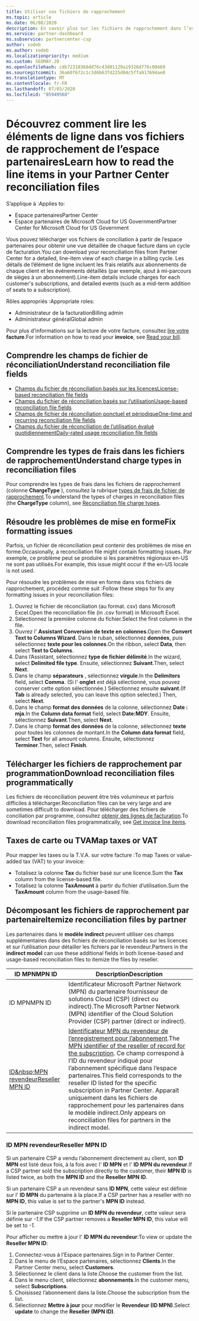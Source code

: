```yaml
---
title: Utiliser vos fichiers de rapprochement
ms.topic: article
ms.date: 06/08/2020
description: En savoir plus sur les fichiers de rapprochement dans l’espace partenaires et sur l’interprétation des affichages détaillés des lignes de facturation pour un cycle de facturation donné.
ms.service: partner-dashboard
ms.subservice: partnercenter-csp
author: sodeb
ms.author: sodeb
ms.localizationpriority: medium
ms.custom: SEOMAY.20
ms.openlocfilehash: cdb72310368dd76c43d01129a19328d776c00469
ms.sourcegitcommit: 36a60f672c1c3d6b63fd225d04c5ffa917694ae0
ms.translationtype: MT
ms.contentlocale: fr-FR
ms.lasthandoff: 07/03/2020
ms.locfileid: "85949568"
---
```

# <a name="learn-how-to-read-the-line-items-in-your-partner-center-reconciliation-files"></a><span data-ttu-id="2ade6-103">Découvrez comment lire les éléments de ligne dans vos fichiers de rapprochement de l’espace partenaires</span><span class="sxs-lookup"><span data-stu-id="2ade6-103">Learn how to read the line items in your Partner Center reconciliation files</span></span>

<span data-ttu-id="2ade6-104">S’applique à :</span><span class="sxs-lookup"><span data-stu-id="2ade6-104">Applies to:</span></span>

- <span data-ttu-id="2ade6-105">Espace partenaires</span><span class="sxs-lookup"><span data-stu-id="2ade6-105">Partner Center</span></span>
- <span data-ttu-id="2ade6-106">Espace partenaires de Microsoft Cloud for US Government</span><span class="sxs-lookup"><span data-stu-id="2ade6-106">Partner Center for Microsoft Cloud for US Government</span></span>

<span data-ttu-id="2ade6-107">Vous pouvez télécharger vos fichiers de conciliation à partir de l’espace partenaires pour obtenir une vue détaillée de chaque facture dans un cycle de facturation.</span><span class="sxs-lookup"><span data-stu-id="2ade6-107">You can download your reconciliation files from Partner Center for a detailed, line-item view of each charge in a billing cycle.</span></span> <span data-ttu-id="2ade6-108">Les détails de l’élément de ligne incluent les frais relatifs aux abonnements de chaque client et les événements détaillés (par exemple, ajout à mi-parcours de sièges à un abonnement).</span><span class="sxs-lookup"><span data-stu-id="2ade6-108">Line-item details include charges for each customer's subscriptions, and detailed events (such as a mid-term addition of seats to a subscription).</span></span>

<span data-ttu-id="2ade6-109">Rôles appropriés :</span><span class="sxs-lookup"><span data-stu-id="2ade6-109">Appropriate roles:</span></span>

- <span data-ttu-id="2ade6-110">Administrateur de la facturation</span><span class="sxs-lookup"><span data-stu-id="2ade6-110">Billing admin</span></span>
- <span data-ttu-id="2ade6-111">Administrateur général</span><span class="sxs-lookup"><span data-stu-id="2ade6-111">Global admin</span></span>

<span data-ttu-id="2ade6-112">Pour plus d’informations sur la lecture de votre facture, consultez [lire votre](read-your-bill.md) **facture**.</span><span class="sxs-lookup"><span data-stu-id="2ade6-112">For information on how to read your **invoice**, see [Read your bill](read-your-bill.md).</span></span>

## <a name="understand-reconciliation-file-fields"></a><span data-ttu-id="2ade6-113">Comprendre les champs de fichier de réconciliation</span><span class="sxs-lookup"><span data-stu-id="2ade6-113">Understand reconciliation file fields</span></span>

- [<span data-ttu-id="2ade6-114">Champs du fichier de réconciliation basés sur les licences</span><span class="sxs-lookup"><span data-stu-id="2ade6-114">License-based reconciliation file fields</span></span>](license-based-recon-files.md)
- [<span data-ttu-id="2ade6-115">Champs du fichier de réconciliation basés sur l’utilisation</span><span class="sxs-lookup"><span data-stu-id="2ade6-115">Usage-based reconciliation file fields</span></span>](usage-based-recon-files.md)
- [<span data-ttu-id="2ade6-116">Champs de fichier de réconciliation ponctuel et périodique</span><span class="sxs-lookup"><span data-stu-id="2ade6-116">One-time and recurring reconciliation file fields</span></span>](one-time-recurring-recon-files.md)
- [<span data-ttu-id="2ade6-117">Champs du fichier de réconciliation de l’utilisation évalué quotidiennement</span><span class="sxs-lookup"><span data-stu-id="2ade6-117">Daily-rated usage reconciliation file fields</span></span>](daily-rated-usage-recon-files.md)

## <a name="understand-charge-types-in-reconciliation-files"></a><span data-ttu-id="2ade6-118">Comprendre les types de frais dans les fichiers de rapprochement</span><span class="sxs-lookup"><span data-stu-id="2ade6-118">Understand charge types in reconciliation files</span></span>

<span data-ttu-id="2ade6-119">Pour comprendre les types de frais dans les fichiers de rapprochement (colonne **ChargeType** ), consultez la rubrique [types de frais de fichier de rapprochement](recon-file-charge-types.md).</span><span class="sxs-lookup"><span data-stu-id="2ade6-119">To understand the types of charges in reconciliation files (the **ChargeType** column), see [Reconciliation file charge types](recon-file-charge-types.md).</span></span>

## <a name="fix-formatting-issues"></a><span data-ttu-id="2ade6-120">Résoudre les problèmes de mise en forme</span><span class="sxs-lookup"><span data-stu-id="2ade6-120">Fix formatting issues</span></span>

<span data-ttu-id="2ade6-121">Parfois, un fichier de réconciliation peut contenir des problèmes de mise en forme.</span><span class="sxs-lookup"><span data-stu-id="2ade6-121">Occasionally, a reconciliation file might contain formatting issues.</span></span> <span data-ttu-id="2ade6-122">Par exemple, ce problème peut se produire si les paramètres régionaux en-US ne sont pas utilisés.</span><span class="sxs-lookup"><span data-stu-id="2ade6-122">For example, this issue might occur if the en-US locale is not used.</span></span>

<span data-ttu-id="2ade6-123">Pour résoudre les problèmes de mise en forme dans vos fichiers de rapprochement, procédez comme suit :</span><span class="sxs-lookup"><span data-stu-id="2ade6-123">Follow these steps for fix any formatting issues in your reconciliation files:</span></span>

1. <span data-ttu-id="2ade6-124">Ouvrez le fichier de réconciliation (au format. csv) dans Microsoft Excel.</span><span class="sxs-lookup"><span data-stu-id="2ade6-124">Open the reconciliation file (in .csv format) in Microsoft Excel.</span></span>
2. <span data-ttu-id="2ade6-125">Sélectionnez la première colonne du fichier.</span><span class="sxs-lookup"><span data-stu-id="2ade6-125">Select the first column in the file.</span></span>
3. <span data-ttu-id="2ade6-126">Ouvrez l' **Assistant Conversion de texte en colonnes**.</span><span class="sxs-lookup"><span data-stu-id="2ade6-126">Open the **Convert Text to Columns Wizard**.</span></span> <span data-ttu-id="2ade6-127">Dans le ruban, sélectionnez **données**, puis sélectionnez **texte pour les colonnes**.</span><span class="sxs-lookup"><span data-stu-id="2ade6-127">On the ribbon, select **Data**, then select **Text to Columns**.</span></span>
4. <span data-ttu-id="2ade6-128">Dans l’Assistant, sélectionnez **type de fichier délimité**.</span><span class="sxs-lookup"><span data-stu-id="2ade6-128">In the wizard, select **Delimited file type**.</span></span> <span data-ttu-id="2ade6-129">Ensuite, sélectionnez **Suivant**.</span><span class="sxs-lookup"><span data-stu-id="2ade6-129">Then, select **Next**.</span></span>
5. <span data-ttu-id="2ade6-130">Dans le champ **séparateurs** , sélectionnez **virgule**.</span><span class="sxs-lookup"><span data-stu-id="2ade6-130">In the **Delimiters** field, select **Comma**.</span></span> <span data-ttu-id="2ade6-131">(Si l' **onglet** est déjà sélectionné, vous pouvez conserver cette option sélectionnée.) Sélectionnez ensuite **suivant**.</span><span class="sxs-lookup"><span data-stu-id="2ade6-131">(If **Tab** is already selected, you can leave this option selected.) Then, select **Next**.</span></span>
6. <span data-ttu-id="2ade6-132">Dans le champ **format des données** de la colonne, sélectionnez **Date : mja**.</span><span class="sxs-lookup"><span data-stu-id="2ade6-132">In the **Column data format** field, select **Date:MDY**.</span></span> <span data-ttu-id="2ade6-133">Ensuite, sélectionnez **Suivant**.</span><span class="sxs-lookup"><span data-stu-id="2ade6-133">Then, select **Next**.</span></span>
7. <span data-ttu-id="2ade6-134">Dans le champ **format des données** de la colonne, sélectionnez **texte** pour toutes les colonnes de montant.</span><span class="sxs-lookup"><span data-stu-id="2ade6-134">In the **Column data format** field, select **Text** for all amount columns.</span></span> <span data-ttu-id="2ade6-135">Ensuite, sélectionnez **Terminer**.</span><span class="sxs-lookup"><span data-stu-id="2ade6-135">Then, select **Finish**.</span></span>

## <a name="download-reconciliation-files-programmatically"></a><span data-ttu-id="2ade6-136">Télécharger les fichiers de rapprochement par programmation</span><span class="sxs-lookup"><span data-stu-id="2ade6-136">Download reconciliation files programmatically</span></span>

<span data-ttu-id="2ade6-137">Les fichiers de réconciliation peuvent être très volumineux et parfois difficiles à télécharger.</span><span class="sxs-lookup"><span data-stu-id="2ade6-137">Reconciliation files can be very large and are sometimes difficult to download.</span></span> <span data-ttu-id="2ade6-138">Pour télécharger des fichiers de conciliation par programme, consultez [obtenir des lignes de facturation](https://docs.microsoft.com/partner-center/develop/get-invoiceline-items).</span><span class="sxs-lookup"><span data-stu-id="2ade6-138">To download reconciliation files programmatically, see [Get invoice line items](https://docs.microsoft.com/partner-center/develop/get-invoiceline-items).</span></span>

## <a name="map-taxes-or-vat"></a><span data-ttu-id="2ade6-139">Taxes de carte ou TVA</span><span class="sxs-lookup"><span data-stu-id="2ade6-139">Map taxes or VAT</span></span>

<span data-ttu-id="2ade6-140">Pour mapper les taxes ou la T.V.A. sur votre facture :</span><span class="sxs-lookup"><span data-stu-id="2ade6-140">To map Taxes or value-added tax (VAT) to your invoice:</span></span>

- <span data-ttu-id="2ade6-141">Totalisez la colonne **Tax** du fichier basé sur une licence.</span><span class="sxs-lookup"><span data-stu-id="2ade6-141">Sum the **Tax** column from the license-based file.</span></span>
- <span data-ttu-id="2ade6-142">Totalisez la colonne **TaxAmount** à partir du fichier d’utilisation.</span><span class="sxs-lookup"><span data-stu-id="2ade6-142">Sum the **TaxAmount** column from the usage-based file.</span></span>

## <a name="itemize-reconciliation-files-by-partner"></a><span data-ttu-id="2ade6-143">Décomposant les fichiers de rapprochement par partenaire</span><span class="sxs-lookup"><span data-stu-id="2ade6-143">Itemize reconciliation files by partner</span></span>

<span data-ttu-id="2ade6-144">Les partenaires dans le **modèle indirect** peuvent utiliser ces champs supplémentaires dans des fichiers de réconciliation basés sur les licences et sur l’utilisation pour détailler les fichiers par le revendeur.</span><span class="sxs-lookup"><span data-stu-id="2ade6-144">Partners in the **indirect model** can use these additional fields in both license-based and usage-based reconciliation files to itemize the files by reseller.</span></span>

| <span data-ttu-id="2ade6-145">ID MPN</span><span class="sxs-lookup"><span data-stu-id="2ade6-145">MPN ID</span></span> | <span data-ttu-id="2ade6-146">Description</span><span class="sxs-lookup"><span data-stu-id="2ade6-146">Description</span></span> |
| ------ | ----------- |
| <span data-ttu-id="2ade6-147">ID MPN</span><span class="sxs-lookup"><span data-stu-id="2ade6-147">MPN ID</span></span> | <span data-ttu-id="2ade6-148">Identificateur Microsoft Partner Network (MPN) du partenaire fournisseur de solutions Cloud (CSP) (direct ou indirect).</span><span class="sxs-lookup"><span data-stu-id="2ade6-148">The Microsoft Partner Network (MPN) identifier of the Cloud Solution Provider (CSP) partner (direct or indirect).</span></span> |
| [<span data-ttu-id="2ade6-149">ID&amp;nbsp;MPN revendeur</span><span class="sxs-lookup"><span data-stu-id="2ade6-149">Reseller MPN ID</span></span>](#reseller-mpn-id) | <span data-ttu-id="2ade6-150">[Identificateur MPN du revendeur de l’enregistrement pour l’abonnement](#reseller-mpn-id).</span><span class="sxs-lookup"><span data-stu-id="2ade6-150">The [MPN identifier of the reseller of record for the subscription](#reseller-mpn-id).</span></span> <span data-ttu-id="2ade6-151">Ce champ correspond à l’ID du revendeur indiqué pour l’abonnement spécifique dans l’espace partenaires.</span><span class="sxs-lookup"><span data-stu-id="2ade6-151">This field corresponds to the reseller ID listed for the specific subscription in Partner Center.</span></span> <span data-ttu-id="2ade6-152">Apparaît uniquement dans les fichiers de rapprochement pour les partenaires dans le modèle indirect.</span><span class="sxs-lookup"><span data-stu-id="2ade6-152">Only appears on reconciliation files for partners in the indirect model.</span></span> |

### <a name="reseller-mpn-id"></a><span data-ttu-id="2ade6-153">ID&nbsp;MPN revendeur</span><span class="sxs-lookup"><span data-stu-id="2ade6-153">Reseller MPN ID</span></span>

<span data-ttu-id="2ade6-154">Si un partenaire CSP a vendu l’abonnement directement au client, son **ID MPN** est listé deux fois, à la fois avec l' **ID MPN** et l' **ID MPN du revendeur**.</span><span class="sxs-lookup"><span data-stu-id="2ade6-154">If a CSP partner sold the subscription directly to the customer, their **MPN ID** is listed twice, as both the **MPN ID** and the **Reseller MPN ID**.</span></span>

<span data-ttu-id="2ade6-155">Si un partenaire CSP a un revendeur sans **ID MPN**, cette valeur est définie sur l' **ID MPN** du partenaire à la place.</span><span class="sxs-lookup"><span data-stu-id="2ade6-155">If a CSP partner has a reseller with no **MPN ID**, this value is set to the partner's **MPN ID** instead.</span></span>

<span data-ttu-id="2ade6-156">Si le partenaire CSP supprime un **ID MPN du revendeur**, cette valeur sera définie sur *-1*.</span><span class="sxs-lookup"><span data-stu-id="2ade6-156">If the CSP partner removes a **Reseller MPN ID**, this value will be set to *-1*.</span></span>

<span data-ttu-id="2ade6-157">Pour afficher ou mettre à jour l' **ID MPN du revendeur**:</span><span class="sxs-lookup"><span data-stu-id="2ade6-157">To view or update the **Reseller MPN ID**:</span></span>

1. <span data-ttu-id="2ade6-158">Connectez-vous à l’Espace partenaires.</span><span class="sxs-lookup"><span data-stu-id="2ade6-158">Sign in to Partner Center.</span></span>
2. <span data-ttu-id="2ade6-159">Dans le menu de l’Espace partenaires, sélectionnez **Clients**.</span><span class="sxs-lookup"><span data-stu-id="2ade6-159">In the Partner Center menu, select **Customers**.</span></span>
3. <span data-ttu-id="2ade6-160">Sélectionnez le client dans la liste.</span><span class="sxs-lookup"><span data-stu-id="2ade6-160">Choose the customer from the list.</span></span>
4. <span data-ttu-id="2ade6-161">Dans le menu client, sélectionnez **abonnements**.</span><span class="sxs-lookup"><span data-stu-id="2ade6-161">In the customer menu, select **Subscriptions**.</span></span>
5. <span data-ttu-id="2ade6-162">Choisissez l’abonnement dans la liste.</span><span class="sxs-lookup"><span data-stu-id="2ade6-162">Choose the subscription from the list.</span></span>
6. <span data-ttu-id="2ade6-163">Sélectionnez **Mettre à jour** pour modifier le **Revendeur (ID&nbsp;MPN)**.</span><span class="sxs-lookup"><span data-stu-id="2ade6-163">Select **update** to change the **Reseller (MPN ID)**.</span></span>
